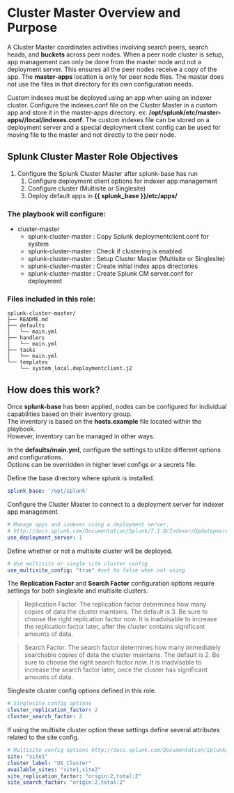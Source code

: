 # Cluster Master Overview and Purpose

A Cluster Master coordinates activities involving search peers, search heads, and **buckets** across peer nodes.
When a peer node cluster is setup, app management can only be done from the master node and not a deployment server. This ensures all the peer nodes receive a copy of the app. 
The **master-apps** location is only for peer node files. The master does not use the files in that directory for its own configuration needs.

Custom indexes must be deployed using an app when using an indexer cluster.
Configure the indexes.conf file on the Cluster Master in a custom app and store it in the master-apps directory. ex: **/opt/splunk/etc/master-apps/<app-name>/local/indexes.conf**.
The custom indexes file can be stored on a deployment server and a special deployment client config can be used for moving file to the master and not directly to the peer node.

## Splunk Cluster Master Role Objectives

1. Configure the Splunk Cluster Master after splunk-base has run
    1. Configure deployment client options for indexer app management
    2. Configure cluster (Multisite or Singlesite)
    3. Deploy default apps in **{{ splunk_base }}/etc/apps/**

### The playbook will configure:
  - cluster-master
    - splunk-cluster-master : Copy Splunk deploymentclient.conf for system
    - splunk-cluster-master : Check if clustering is enabled
    - splunk-cluster-master : Setup Cluster Master (Multisite or Singlesite)
    - splunk-cluster-master : Create initial index apps directories
    - splunk-cluster-master : Create Splunk CM server.conf for deployment

### Files included in this role:
 
    splunk-cluster-master/
    ├── README.md
    ├── defaults
    │   └── main.yml
    ├── handlers
    │   └── main.yml
    ├── tasks
    │   └── main.yml
    └── templates
        └── system_local.deploymentclient.j2

## How does this work?

Once **splunk-base** has been applied, nodes can be configured for individual capabilities based on their inventory group.  
The inventory is based on the **hosts.example** file located within the playbook.  
However, inventory can be managed in other ways.

In the **defaults/main.yml**, configure the settings to utilize different options and configurations.  
Options can be overridden in higher level configs or a secrets file.

Define the base directory where splunk is installed.
```yaml
splunk_base: '/opt/splunk'
```

Configure the Cluster Master to connect to a deployment server for indexer app management.
```yaml
# Manage apps and indexes using a deployment server.
# http://docs.splunk.com/Documentation/Splunk/7.1.0/Indexer/Updatepeerconfigurations
use_deployment_server: 1
```

Define whether or not a multisite cluster will be deployed.
```yaml
# Use multisite or single site cluster config
use_multisite_config: "true" #set to false when not using
```

The **Replication Factor** and **Search Factor** configuration options require settings for both singlesite and multisite clusters.

  >Replication Factor. The replication factor determines how many copies of data the cluster maintains. 
The default is 3. Be sure to choose the right replication factor now. 
It is inadvisable to increase the replication factor later, after the cluster contains significant amounts of data.

  >Search Factor. The search factor determines how many immediately searchable copies of data the cluster maintains. 
The default is 2. Be sure to choose the right search factor now. 
It is inadvisable to increase the search factor later, once the cluster has significant amounts of data.

Singlesite cluster config options defined in this role.
```yaml
# Singlesite config options
cluster_replication_factor: 2
cluster_search_factor: 2
```

If using the multisite cluster option these settings define several attributes related to the site config.
```yaml
# Multisite config options http://docs.splunk.com/Documentation/Splunk/7.1.0/Indexer/MultisiteCLI
site: "site1"
cluster_label: "US_Cluster"
available_sites: "site1,site2"
site_replication_factor: "origin:2,total:2"
site_search_factor: "origin:2,total:2"
```